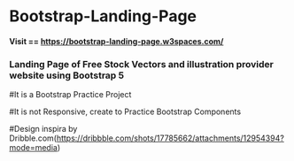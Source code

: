 # Bootstrap-Landing-Page
#### Visit == https://bootstrap-landing-page.w3spaces.com/

### Landing Page of Free Stock Vectors and illustration provider website using Bootstrap 5 <br>

#It is a Bootstrap Practice Project <br>

#It is not Responsive, create to Practice Bootstrap Components <br>

#Design inspira by Dribble.com(https://dribbble.com/shots/17785662/attachments/12954394?mode=media) <br>
